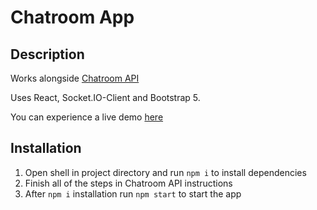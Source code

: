 
# Chatroom App

## Description
Works alongside [Chatroom API](https://github.com/ThisIsYoav/chatroom-api)

Uses React, Socket.IO-Client and Bootstrap 5.

You can experience a live demo [here](https://chatroom.thisisyoav.com)

## Installation
1. Open shell in project directory and run `npm i` to install dependencies
2. Finish all of the steps in Chatroom API instructions
3. After `npm i` installation run `npm start` to start the app
